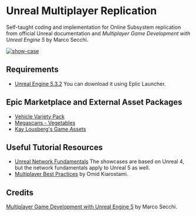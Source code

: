 # Unreal Multiplayer Replication

Self-taught coding and implementation for Online Subsystem replication from official Unreal documentation and *Multiplayer Game Development with Unreal Engine 5* by Marco Secchi.

[![show-case](./README-imgs/show-case.gif)](#requirements)

## Requirements

- [Unreal Engine 5.3.2](https://forums.unrealengine.com/t/5-3-2-hotfix-released/1370927) You can download it using Eplic Launcher.

## Epic Marketplace and External Asset Packages

- [Vehicle Variety Pack](https://www.unrealengine.com/marketplace/en-US/product/bbcb90a03f844edbb20c8b89ee16ea32)
- [Megascans - Vegetables](https://www.unrealengine.com/marketplace/en-US/product/8ef1598076964207bd38e14cf950f706)
- [Kay Lousberg's Game Assets](https://kaylousberg.com/)

## Useful Tutorial Resources

- [Unreal Network Fundamentals](https://youtu.be/09yWANtKmC8) The showcases are based on Unreal 4, but the network fundamentals apply to Unreal 5 as well.
- [Multiplayer Best Practices](https://youtu.be/UstLLZbkmOQ) by Omid Kiarostami.

## Credits

[Multiplayer Game Development with Unreal Engine 5](https://github.com/PacktPublishing/Multiplayer-Game-Development-with-Unreal-Engine-5) by Marco Secchi.
